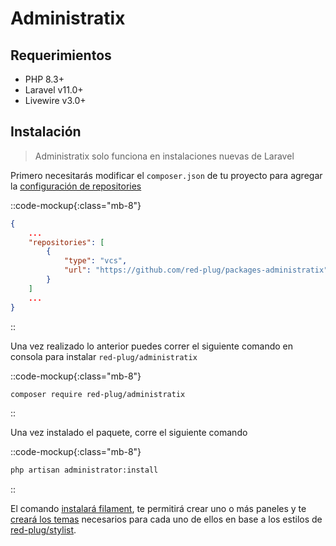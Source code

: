 # Administratix

## Requerimientos

- PHP 8.3+
- Laravel v11.0+
- Livewire v3.0+

## Instalación

> Administratix solo funciona en instalaciones nuevas de Laravel

Primero necesitarás modificar el `composer.json` de tu proyecto para agregar la [configuración de repositories](https://getcomposer.org/doc/articles/handling-private-packages.md)

::code-mockup{:class="mb-8"}
```json
{
    ...
    "repositories": [
        {
            "type": "vcs",
            "url": "https://github.com/red-plug/packages-administratix"
        }
    ]
    ...
}

```
::

Una vez realizado lo anterior puedes correr el siguiente comando en consola para instalar `red-plug/administratix`


::code-mockup{:class="mb-8"}
```bash
composer require red-plug/administratix
```
::

Una vez instalado el paquete, corre el siguiente comando

::code-mockup{:class="mb-8"}
```bash
php artisan administrator:install
```
::

El comando [instalará filament](https://filamentphp.com/docs/3.x/panels/installation#installation), te permitirá crear uno o más paneles y te [creará los temas](https://filamentphp.com/docs/3.x/panels/themes#creating-a-custom-theme) necesarios para cada uno de ellos en base a los estilos de [red-plug/stylist](/stylist).